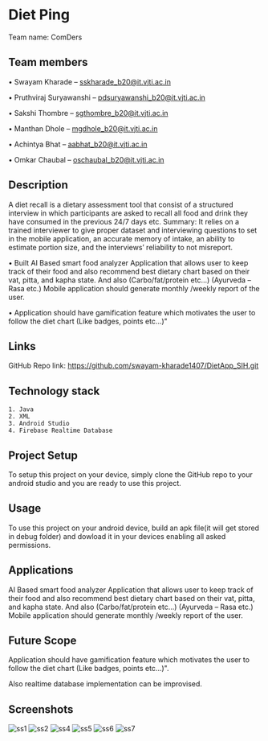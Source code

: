 # Diet Ping

Team name: ComDers






## Team members
•	Swayam Kharade – sskharade_b20@it.vjti.ac.in

•	Pruthviraj Suryawanshi – pdsuryawanshi_b20@it.vjti.ac.in

•	Sakshi Thombre – sgthombre_b20@it.vjti.ac.in

•	Manthan Dhole – mgdhole_b20@it.vjti.ac.in

•	Achintya Bhat – aabhat_b20@it.vjti.ac.in

•	Omkar Chaubal – oschaubal_b20@it.vjti.ac.in





## Description
A diet recall is a dietary assessment tool that consist of a structured interview in which participants are asked to recall all food and drink they have consumed in the previous 24/7 days etc. Summary: It relies on a trained interviewer to give proper dataset and interviewing questions to set in the mobile application, an accurate memory of intake, an ability to estimate portion size, and the interviews’ reliability to not misreport.

•	Built AI Based smart food analyzer Application that allows user to keep track of their food and also recommend best dietary chart based on their vat, pitta, and kapha state. And also (Carbo/fat/protein etc...) (Ayurveda – Rasa etc.) Mobile application should generate monthly /weekly report of the user.

•	Application should have gamification feature which motivates the user to follow the diet chart (Like badges, points etc...)"






## Links
GitHub Repo link: https://github.com/swayam-kharade1407/DietApp_SIH.git
## Technology stack
    1. Java
    2. XML
    3. Android Studio
    4. Firebase Realtime Database
## Project Setup
To setup this project on your device, simply clone the GitHub repo to your android studio and you are ready to use this project.
## Usage
To use this project on your android device, build an apk file(it will get stored in debug folder) and dowload it in your devices enabling all asked permissions.
## Applications
AI Based smart food analyzer Application that allows user to keep track of their food and also recommend best dietary chart based on their vat, pitta, and kapha state. And also (Carbo/fat/protein etc...) (Ayurveda – Rasa etc.) Mobile application should generate monthly /weekly report of the user.
## Future Scope
Application should have gamification feature which motivates the user to follow the diet chart (Like badges, points etc...)".

Also realtime database implementation can be improvised.
## Screenshots
![ss1](https://user-images.githubusercontent.com/84722484/160221528-3b6721a2-e233-49bd-b614-0f4878af83c2.jpg)
![ss2](https://user-images.githubusercontent.com/84722484/160221539-51a6995e-8bec-4bb0-ad7d-711b66d45fbc.jpg)
![ss4](https://user-images.githubusercontent.com/84722484/160221550-9341fa32-2ff4-45a9-ac52-7a3581451166.jpg)
![ss5](https://user-images.githubusercontent.com/84722484/160221561-7b70d067-8fb3-41a0-8090-7d2fb0fe9f2d.jpg)
![ss6](https://user-images.githubusercontent.com/84722484/160221602-366d8cfe-3a8f-46db-9ba5-00a0ee89ba22.jpg)
![ss7](https://user-images.githubusercontent.com/84722484/160221606-69880e1a-e4de-460d-8299-e93f27212343.jpg)



